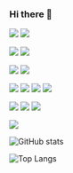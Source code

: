 ### Hi there 👋

[![](https://img.shields.io/badge/OS-macOS-000000?logo=apple&logoColor=white)](https://en.wikipedia.org/wiki/MacOS)
[![](https://img.shields.io/badge/OS-Linux-FCC624?logo=linux&logoColor=white)](https://en.wikipedia.org/wiki/Linux)

[![](https://img.shields.io/badge/Editor-VSCode-007ACC?logo=visual-studio-code&logoColor=white)](https://code.visualstudio.com/)
[![](https://img.shields.io/badge/Editor-How%20I%20VSCode-292e39?logo=visual-studio-code&logoColor=white)](https://howivscode.com/yslinear/)

[![](https://img.shields.io/badge/Git-Github-181717?logo=github&logoColor=white)](https://github.com/yslinear/)
[![](https://img.shields.io/badge/Git-Conventional%20Commits-fa6673?logo=git&logoColor=white)](https://www.conventionalcommits.org/)

[![](https://img.shields.io/badge/Skill-PHP-777BB4?logo=php&logoColor=white)](https://www.php.net/)
[![](https://img.shields.io/badge/Skill-JavaScript-F7DF1E?logo=javascript&logoColor=white)](https://developer.mozilla.org/en-US/docs/Web/JavaScript/)
[![](https://img.shields.io/badge/Skill-MySQL-4479A1?logo=mysql&logoColor=white)](https://www.mysql.com/)
[![](https://img.shields.io/badge/Skill-Joomla-5091CD?logo=joomla&logoColor=white)](https://www.joomla.org/)

[![](https://img.shields.io/badge/Learning-Laravel-FF2D20?logo=laravel&logoColor=white)](https://laravel.com/)
[![](https://img.shields.io/badge/Learning-Vue.js-4FC08D?logo=vue.js&logoColor=white)](https://vuejs.org/)
[![](https://img.shields.io/badge/Learning-Vuetify-1867C0?logo=vuetify&logoColor=white)](https://vuetifyjs.com/)

[![](https://img.shields.io/badge/Game%20Console-Nintendo%20Switch-E60012?logo=nintendo-switch&logoColor=white)](https://www.nintendo.com/switch/)

![GitHub stats](https://github-readme-stats.vercel.app/api?username=yslinear&hide=stars&show_icons=true)

![Top Langs](https://github-readme-stats.vercel.app/api/top-langs/?username=yslinear)
